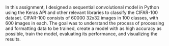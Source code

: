 In this assignment, I designed a sequential convolutional model in Python using the Keras API and other relevant libraries to classify the CIFAR-100 dataset. CIFAR-100 consists of 60000 32x32 images in 100 classes, with 600 images in each. The goal was to understand the process of processing and formatting data to be trained, create a model with as high accuracy as possible, train the model, evaluating its performance, and visualizing the results.  

